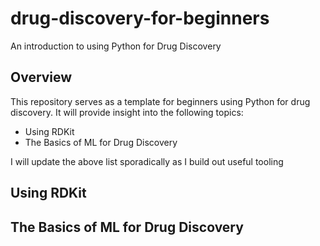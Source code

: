 # drug-discovery-for-beginners
An introduction to using Python for Drug Discovery

## Overview
This repository serves as a template for beginners using Python for drug discovery. It will provide insight into the following topics:
- Using RDKit
- The Basics of ML for Drug Discovery

I will update the above list sporadically as I build out useful tooling

## Using RDKit 

## The Basics of ML for Drug Discovery

